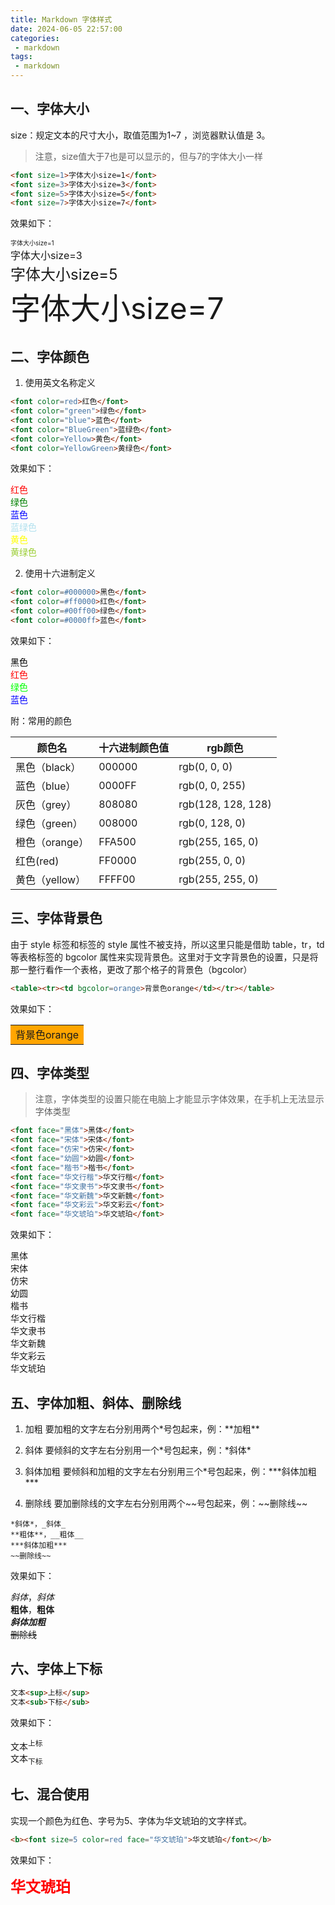 ```yaml
---
title: Markdown 字体样式
date: 2024-06-05 22:57:00
categories:
 - markdown
tags:
 - markdown
---
```


## 一、字体大小

size：规定文本的尺寸大小，取值范围为1~7 ，浏览器默认值是 3。

> 注意，size值大于7也是可以显示的，但与7的字体大小一样

```markdown
<font size=1>字体大小size=1</font>
<font size=3>字体大小size=3</font>
<font size=5>字体大小size=5</font>
<font size=7>字体大小size=7</font>
```

效果如下：

<font size=1>字体大小size=1</font>  
<font size=3>字体大小size=3</font>  
<font size=5>字体大小size=5</font>  
<font size=7>字体大小size=7</font>

## 二、字体颜色

1. 使用英文名称定义

```markdown
<font color=red>红色</font>
<font color="green">绿色</font>
<font color="blue">蓝色</font>
<font color="BlueGreen">蓝绿色</font>
<font color=Yellow>黄色</font>
<font color=YellowGreen>黄绿色</font>
```

效果如下：

<font color=red>红色</font>  
<font color="green">绿色</font>  
<font color="blue">蓝色</font>  
<font color="BlueGreen">蓝绿色</font>  
<font color=Yellow>黄色</font>  
<font color=YellowGreen>黄绿色</font>

2. 使用十六进制定义

```markdown
<font color=#000000>黑色</font>
<font color=#ff0000>红色</font>
<font color=#00ff00>绿色</font>
<font color=#0000ff>蓝色</font>
```

效果如下：

<font color=#000000>黑色</font>  
<font color=#ff0000>红色</font>  
<font color=#00ff00>绿色</font>  
<font color=#0000ff>蓝色</font>

附：常用的颜色

| 颜色名         | 十六进制颜色值 | rgb颜色            |
| -------------- | ------------- | ------------------ |
| 黑色（black）  | 000000        | rgb(0, 0, 0)       |
| 蓝色（blue）   | 0000FF        | rgb(0, 0, 255)     |
| 灰色（grey）   | 808080        | rgb(128, 128, 128) |
| 绿色（green）  | 008000        | rgb(0, 128, 0)     |
| 橙色（orange） | FFA500        | rgb(255, 165, 0)   |
| 红色(red)      | FF0000        | rgb(255, 0, 0)     |
| 黄色（yellow） | FFFF00        | rgb(255, 255, 0)   |

## 三、字体背景色

由于 style 标签和标签的 style 属性不被支持，所以这里只能是借助 table，tr，td 等表格标签的 bgcolor 属性来实现背景色。这里对于文字背景色的设置，只是将那一整行看作一个表格，更改了那个格子的背景色（bgcolor）

```markdown
<table><tr><td bgcolor=orange>背景色orange</td></tr></table>
```

效果如下：

<table><tr><td bgcolor=orange>背景色orange</td></tr></table>

## 四、字体类型

> 注意，字体类型的设置只能在电脑上才能显示字体效果，在手机上无法显示字体类型

```markdown
<font face="黑体">黑体</font>
<font face="宋体">宋体</font>
<font face="仿宋">仿宋</font>
<font face="幼圆">幼圆</font>
<font face="楷书">楷书</font>
<font face="华文行楷">华文行楷</font>
<font face="华文隶书">华文隶书</font>
<font face="华文新魏">华文新魏</font>
<font face="华文彩云">华文彩云</font>
<font face="华文琥珀">华文琥珀</font>
```

效果如下：

<font face="黑体">黑体</font>  
<font face="宋体">宋体</font>  
<font face="仿宋">仿宋</font>  
<font face="幼圆">幼圆</font>  
<font face="楷书">楷书</font>  
<font face="华文行楷">华文行楷</font>  
<font face="华文隶书">华文隶书</font>  
<font face="华文新魏">华文新魏</font>  
<font face="华文彩云">华文彩云</font>  
<font face="华文琥珀">华文琥珀</font>

## 五、字体加粗、斜体、删除线

1. 加粗 要加粗的文字左右分别用两个\*号包起来，例：\*\*加粗\*\*

2. 斜体 要倾斜的文字左右分别用一个\*号包起来，例：\*斜体\*

3. 斜体加粗 要倾斜和加粗的文字左右分别用三个\*号包起来，例：\*\*\*斜体加粗\*\*\*

4. 删除线 要加删除线的文字左右分别用两个\~\~号包起来，例：\~\~删除线\~\~

```
*斜体*，_斜体_
**粗体**，__粗体__
***斜体加粗***
~~删除线~~
```

效果如下：

*斜体*，_斜体_  
**粗体**，__粗体__  
***斜体加粗***  
~~删除线~~

## 六、字体上下标

```markdown
文本<sup>上标</sup>
文本<sub>下标</sub>
```

效果如下：

文本<sup>上标</sup>  
文本<sub>下标</sub>

## 七、混合使用

实现一个颜色为红色、字号为5、字体为华文琥珀的文字样式。

```markdown
<b><font size=5 color=red face="华文琥珀">华文琥珀</font></b>
```

效果如下：

<b><font size=5 color=red face="华文琥珀">华文琥珀</font></b>
